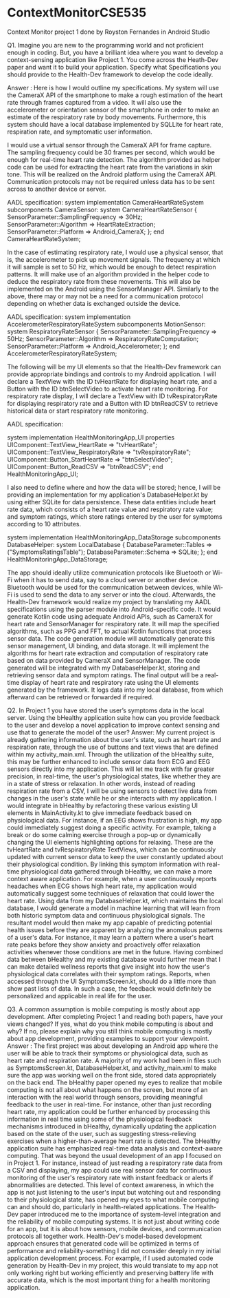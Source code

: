 # ContextMonitorCSE535
Context Monitor project 1 done by Royston Fernandes in Android Studio

Q1. Imagine you are new to the programming world and not proficient enough in coding. But, you have a brilliant idea where you want to develop a context-sensing application like Project 1. You come across the Heath-Dev paper and want it to build your application. Specify what Specifications you should provide to the Health-Dev framework to develop the code ideally.

   Answer :
Here is how I would outline my specifications. My system will use the CameraX API of the smartphone to make a rough estimation of the heart rate through frames captured from a video. It will also use the accelerometer or orientation sensor of the smartphone in order to make an estimate of the respiratory rate by body movements. Furthermore, this system should have a local database implemented by SQLLite for heart rate, respiration rate, and symptomatic user information.

I would use a virtual sensor through the CameraX API for frame capture. The sampling frequency could be 30 frames per second, which would be enough for real-time heart rate detection. The algorithm provided as helper code can be used for extracting the heart rate from the variations in skin tone. This will be realized on the Android platform using the CameraX API. Communication protocols may not be required unless data has to be sent across to another device or server. 

AADL specification: 
system implementation CameraHeartRateSystem
  subcomponents
    CameraSensor: system CameraHeartRateSensor {
      SensorParameter::SamplingFrequency => 30Hz;
      SensorParameter::Algorithm => HeartRateExtraction;
      SensorParameter::Platform => Android_CameraX;
    };
end CameraHeartRateSystem;

In the case of estimating respiratory rate, I would use a physical sensor, that is, the accelerometer to pick up movement signals. The frequency at which it will sample is set to 50 Hz, which would be enough to detect respiration patterns. It will make use of an algorithm provided in the helper code to deduce the respiratory rate from these movements. This will also be implemented on the Android using the SensorManager API. Similarly to the above, there may or may not be a need for a communication protocol depending on whether data is exchanged outside the device. 

AADL specification: 
system implementation AccelerometerRespiratoryRateSystem
  subcomponents
    MotionSensor: system RespiratoryRateSensor {
      SensorParameter::SamplingFrequency => 50Hz;
      SensorParameter::Algorithm => RespiratoryRateComputation;
      SensorParameter::Platform => Android_Accelerometer;
    };
end AccelerometerRespiratoryRateSystem;

The following will be my UI elements so that the Health-Dev framework can provide appropriate bindings and controls to my Android application. I will declare a TextView with the ID tvHeartRate for displaying heart rate, and a Button with the ID btnSelectVideo to activate heart rate monitoring. For respiratory rate display, I will declare a TextView with ID tvRespiratoryRate for displaying respiratory rate and a Button with ID btnReadCSV to retrieve historical data or start respiratory rate monitoring. 

AADL specification: 

system implementation HealthMonitoringApp_UI
  properties
    UIComponent::TextView_HeartRate => "tvHeartRate";
    UIComponent::TextView_RespiratoryRate => "tvRespiratoryRate";
    UIComponent::Button_StartHeartRate => "btnSelectVideo";
    UIComponent::Button_ReadCSV => "btnReadCSV";
end HealthMonitoringApp_UI;


I also need to define where and how the data will be stored; hence, I will be providing an implementation for my application's DatabaseHelper.kt by using either SQLite for data persistence. These data entities include heart rate data, which consists of a heart rate value and respiratory rate value; and symptom ratings, which store ratings entered by the user for symptoms according to 10 attributes. 

system implementation HealthMonitoringApp_DataStorage
  subcomponents
    DatabaseHelper: system LocalDatabase {
      DatabaseParameter::Tables => ("SymptomsRatingsTable");
      DatabaseParameter::Schema => SQLite;
    };
end HealthMonitoringApp_DataStorage;


The app should ideally utilize communication protocols like Bluetooth or Wi-Fi when it has to send data, say to a cloud server or another device. Bluetooth would be used for the communication between devices, while Wi-Fi is used to send the data to any server or into the cloud.
Afterwards, the Health-Dev framework would realize my project by translating my AADL specifications using the parser module into Android-specific code. It would generate Kotlin code using adequate Android APIs, such as CameraX for heart rate and SensorManager for respiratory rate. It will map the specified algorithms, such as PPG and FFT, to actual Kotlin functions that process sensor data. The code generation module will automatically generate this sensor management, UI binding, and data storage. It will implement the algorithms for heart rate extraction and computation of respiratory rate based on data provided by CameraX and SensorManager. The code generated will be integrated with my DatabaseHelper.kt, storing and retrieving sensor data and symptom ratings.
The final output will be a real-time display of heart rate and respiratory rate using the UI elements generated by the framework. It logs data into my local database, from which afterward can be retrieved or forwarded if required. 



Q2. In Project 1 you have stored the user’s symptoms data in the local server. Using the bHealthy application suite how can you provide feedback to the user and develop a novel application to improve context sensing and use that to generate the model of the user?
  Answer:
  My current project is already gathering information about the user's state, such as heart rate and respiration rate, through the use of buttons and text views that are defined within my activity_main.xml. Through the utilization of the bHealthy suite, this may be further enhanced to include sensor data from ECG and EEG sensors directly into my application. This will let me track with far greater precision, in real-time, the user's physiological states, like whether they are in a state of stress or relaxation. In other words, instead of reading respiration rate from a CSV, I will be using sensors to detect live data from changes in the user's state while he or she interacts with my application. 
I would integrate in bHealthy by refactoring these various existing UI elements in MainActivity.kt to give immediate feedback based on physiological data. For instance, if an EEG shows frustration is high, my app could immediately suggest doing a specific activity. For example, taking a break or do some calming exercise through a pop-up or dynamically changing the UI elements highlighting options for relaxing. These are the tvHeartRate and tvRespiratoryRate TextViews, which can be continuously updated with current sensor data to keep the user constantly updated about their physiological condition.
By linking this symptom information with real-time physiological data gathered through bHealthy, we can make a more context aware application. For example, when a user continuously reports headaches when ECG shows high heart rate, my application would automatically suggest some techniques of relaxation that could lower the heart rate. 
Using data from my DatabaseHelper.kt, which maintains the local database, I would generate a model in machine learning that will learn from both historic symptom data and continuous physiological signals. The resultant model would then make my app capable of predicting potential health issues before they are apparent by analyzing the anomalous patterns of a user's data. For instance, it may learn a pattern where a user's heart rate peaks before they show anxiety and proactively offer relaxation activities whenever those conditions are met in the future.
Having combined data between bHealthy and my existing database would further mean that I can make detailed wellness reports that give insight into how the user's physiological data correlates with their symptom ratings. Reports, when accessed through the UI SymptomsScreen.kt, should do a little more than show past lists of data. In such a case, the feedback would definitely be personalized and applicable in real life for the user.

Q3. A common assumption is mobile computing is mostly about app development. After completing Project 1 and reading both papers, have your views changed? If yes, what do you think mobile computing is about and why? If no, please explain why you still think mobile computing is mostly about app development, providing examples to support your viewpoint.
  Answer : The first project was about developing an Android app where the user will be able to track their symptoms or physiological data, such as heart rate and respiration rate. A majority of my work had been in files such as SymptomsScreen.kt, DatabaseHelper.kt, and activity_main.xml to make sure the app was working well on the front side, stored data appropriately on the back end. The bHealthy paper opened my eyes to realize that mobile computing is not all about what happens on the screen, but more of an interaction with the real world through sensors, providing meaningful feedback to the user in real-time.
For instance, other than just recording heart rate, my application could be further enhanced by processing this information in real time using some of the physiological feedback mechanisms introduced in bHealthy, dynamically updating the application based on the state of the user, such as suggesting stress-relieving exercises when a higher-than-average heart rate is detected.
The bHealthy application suite has emphasized real-time data analysis and context-aware computing. That was beyond the usual development of an app I focused on in Project 1. For instance, instead of just reading a respiratory rate data from a CSV and displaying, my app could use real sensor data for continuous monitoring of the user's respiratory rate with instant feedback or alerts if abnormalities are detected.
This level of context awareness, in which the app is not just listening to the user's input but watching out and responding to their physiological state, has opened my eyes to what mobile computing can and should do, particularly in health-related applications.
The Health-Dev paper introduced me to the importance of system-level integration and the reliability of mobile computing systems. It is not just about writing code for an app, but it is about how sensors, mobile devices, and communication protocols all together work. Health-Dev's model-based development approach ensures that generated code will be optimized in terms of performance and reliability-something I did not consider deeply in my initial application development process.
For example, if I used automated code generation by Health-Dev in my project, this would translate to my app not only working right but working efficiently and preserving battery life with accurate data, which is the most important thing for a health monitoring application.
  
